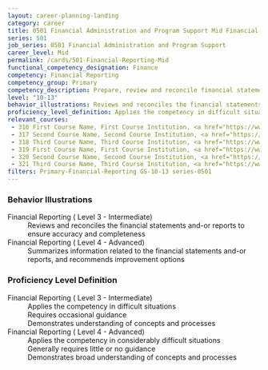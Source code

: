 ```yaml
---
layout: career-planning-landing
category: career
title: 0501 Financial Administration and Program Support Mid Financial Reporting
series: 501
job_series: 0501 Financial Administration and Program Support
career_level: Mid
permalink: /cards/501-Financial-Reporting-Mid
functional_competency_designation: Finance
competency: Financial Reporting
competency_group: Primary
competency_description: Prepare, review and reconcile financial statements and financial reports to meet reporting requirements and to support management decisions
level: "10-13"
behavior_illustrations: Reviews and reconciles the financial statements and-or reports to ensure accuracy and completeness ? Summarizes information related to the financial statements and-or reports, and recommends improvement options
proficiency_level_definition: Applies the competency in difficult situations ? Requires occasional guidance ? Demonstrates understanding of concepts and processes ? Applies the competency in considerably difficult situations ? Generally requires little or no guidance ? Demonstrates broad understanding of concepts and processes
relevant_courses: 
 - 316 First Course Name, First Course Institution, <a href="https://www.cfo.gov">www.cfo.gov</a>
 - 317 Second Course Name, Second Course Institution, <a href="https://www.cfo.gov">www.cfo.gov</a>
 - 318 Third Course Name, Third Course Institution, <a href="https://www.cfo.gov">www.cfo.gov</a>
 - 319 First Course Name, First Course Institution, <a href="https://www.cfo.gov">www.cfo.gov</a>
 - 320 Second Course Name, Second Course Institution, <a href="https://www.cfo.gov">www.cfo.gov</a>
 - 321 Third Course Name, Third Course Institution, <a href="https://www.cfo.gov">www.cfo.gov</a>
filters: Primary-Financial-Reporting GS-10-13 series-0501
---
```


<div class="desktop:grid-col-6 margin-y-205">
  <div class="border-top-05 bg-white padding-2 shadow-5 height-full members-hover border-1px border-gray-30 border-top-orange radius-lg">
    <h3>Behavior Illustrations</h3>
    <dl class="text-base"><dt>Financial Reporting ( Level 3 - Intermediate)</dt><dd>Reviews and reconciles the financial statements and-or reports to ensure accuracy and completeness</dd><dt>Financial Reporting ( Level 4 - Advanced)</dt><dd>Summarizes information related to the financial statements and-or reports, and recommends improvement options</dd></dl>
  </div>
</div>
<div class="desktop:grid-col-6 margin-y-205">
  <div class="border-top-05 bg-white padding-2 shadow-5 height-full members-hover border-1px border-gray-30 border-top-orange radius-lg">
    <h3>Proficiency Level Definition</h3>
    <dl class="text-base"><dt>Financial Reporting ( Level 3 - Intermediate)</dt><dd>Applies the competency in difficult situations </dd><dd> Requires occasional guidance </dd><dd> Demonstrates understanding of concepts and processes</dd><dt>Financial Reporting ( Level 4 - Advanced)</dt><dd>Applies the competency in considerably difficult situations </dd><dd> Generally requires little or no guidance </dd><dd> Demonstrates broad understanding of concepts and processes</dd></dl>
  </div>
</div>